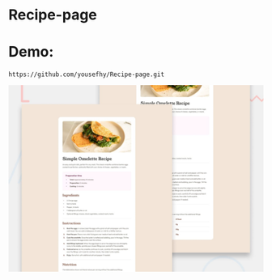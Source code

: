 # Recipe-page

# Demo:
    https://github.com/yousefhy/Recipe-page.git

![getting started](./design/desktop-preview.jpg)
  